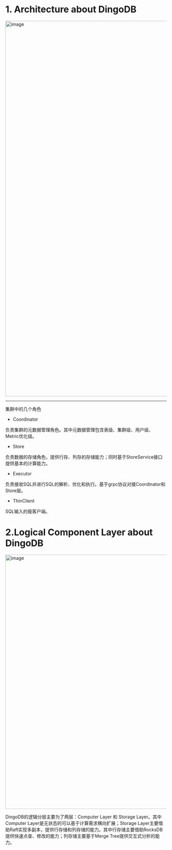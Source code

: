 # 1. Architecture about DingoDB

<img width="1174" alt="image" src="https://user-images.githubusercontent.com/6895821/217449631-28ecf209-22fb-40d3-8e11-d2cb801382a2.png">

***


集群中的几个角色

- Coordinator

负责集群的元数据管理角色。其中元数据管理包含表级、集群级、用户级、Metric优化级。

- Store 

负责数据的存储角色，提供行存、列存的存储能力；同时基于StoreService接口提供基本的计算能力。

- Executor

负责接收SQL并进行SQL的解析、优化和执行。基于grpc协议对接Coordinator和Store层。

- ThinClient

SQL输入的瘦客户端。

# 2.Logical Component Layer about DingoDB

<img width="795" alt="image" src="https://user-images.githubusercontent.com/6895821/217450702-6016d5f7-3662-42c4-92aa-1c4741b05c79.png">


DingoDB的逻辑分层主要为了两层：Computer Layer 和  Storage Layer。其中Computer Layer是无状态的可以基于计算需求横向扩展；Storage Layer主要借助Raft实现多副本，提供行存储和列存储的能力。其中行存储主要借助RocksDB提供快速点查、修改的能力；列存储主要基于Merge Tree提供交互式分析的能力。

